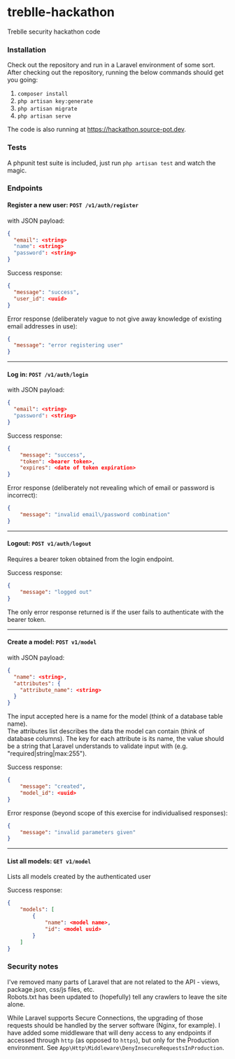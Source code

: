 # treblle-hackathon
Treblle security hackathon code

### Installation
Check out the repository and run in a Laravel environment of some sort.
After checking out the repository, running the below commands should get you going:
1. `composer install`
2. `php artisan key:generate`
3. `php artisan migrate`
4. `php artisan serve`

The code is also running at https://hackathon.source-pot.dev.

### Tests
A phpunit test suite is included, just run `php artisan test` and watch the magic.

### Endpoints

#### Register a new user: `POST /v1/auth/register`
with JSON payload:
```json
{
  "email": <string>
  "name": <string>
  "password": <string>
}
```

Success response:
```json
{
  "message": "success",
  "user_id": <uuid>
}
```

Error response (deliberately vague to not give away knowledge of existing email addresses in use):
```json
{
  "message": "error registering user"
}
```

---
#### Log in: `POST /v1/auth/login`
with JSON payload:
```json
{
  "email": <string>
  "password": <string>
}
```

Success response:
```json
{
    "message": "success",
    "token": <bearer token>,
    "expires": <date of token expiration>
}
```

Error response (deliberately not revealing which of email or password is incorrect):
```json
{
    "message": "invalid email\/password combination"
}
```


---
#### Logout: `POST v1/auth/logout`
Requires a bearer token obtained from the login endpoint.


Success response:
```json
{
    "message": "logged out"
}
```

The only error response returned is if the user fails to authenticate with the bearer token.


---
#### Create a model: `POST v1/model`
with JSON payload:
```json
{
  "name": <string>,
  "attributes": {
    "attribute_name": <string>
  }
}
```

The input accepted here is a name for the model (think of a database table name).  
The attributes list describes the data the model can contain (think of database columns).
The key for each attribute is its name, the value should be a string that Laravel understands
to validate input with (e.g. "required|string|max:255").


Success response:
```json
{
    "message": "created",
    "model_id": <uuid>
}
```

Error response (beyond scope of this exercise for individualised responses):
```json
{
    "message": "invalid parameters given"
}
```


---
#### List all models: `GET v1/model`
Lists all models created by the authenticated user

Success response:
```json
{
	"models": [
        {
            "name": <model name>,
            "id": <model uuid>
        }
    ]
}
```

### Security notes

I've removed many parts of Laravel that are not related to the API - views, package.json, css/js files, etc.  
Robots.txt has been updated to (hopefully) tell any crawlers to leave the site alone.  

While Laravel supports Secure Connections, the upgrading of those requests should be handled by the server software (Nginx, for example).
I have added some middleware that will deny access to any endpoints if accessed through `http` (as opposed to `https`), but only for the Production environment.
See `App\Http\Middleware\DenyInsecureRequestsInProduction`.
